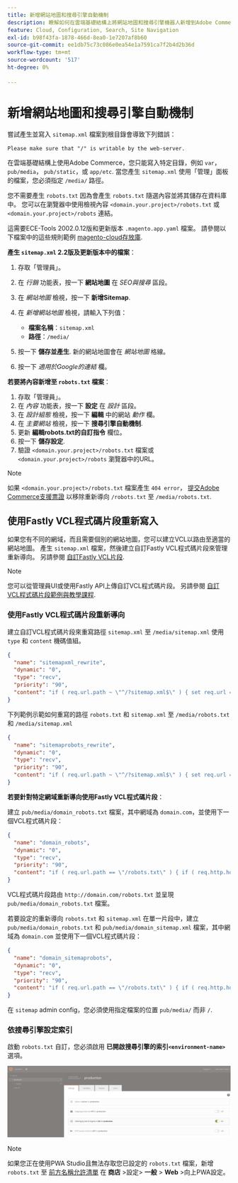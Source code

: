 ```yaml
---
title: 新增網站地圖和搜尋引擎自動機制
description: 瞭解如何在雲端基礎結構上將網站地圖和搜尋引擎機器人新增到Adobe Commerce。
feature: Cloud, Configuration, Search, Site Navigation
exl-id: b98f43fa-1878-466d-8ea0-1e7207af8b60
source-git-commit: ee1db75c73c086e0ea54e1a7591ca7f2b4d2b36d
workflow-type: tm+mt
source-wordcount: '517'
ht-degree: 0%

---
```


# 新增網站地圖和搜尋引擎自動機制

嘗試產生並寫入 `sitemap.xml` 檔案到根目錄會導致下列錯誤：

```terminal
Please make sure that "/" is writable by the web-server.
```

在雲端基礎結構上使用Adobe Commerce，您只能寫入特定目錄，例如 `var`， `pub/media`， `pub/static`，或 `app/etc`. 當您產生 `sitemap.xml` 使用「管理」面板的檔案，您必須指定 `/media/` 路徑。

您不需要產生 `robots.txt` 因為會產生 `robots.txt` 隨選內容並將其儲存在資料庫中。 您可以在瀏覽器中使用檢視內容 `<domain.your.project>/robots.txt` 或 `<domain.your.project>/robots` 連結。

這需要ECE-Tools 2002.0.12版和更新版本 `.magento.app.yaml` 檔案。 請參閱以下檔案中的這些規則範例 [magento-cloud存放庫](https://github.com/magento/magento-cloud/blob/master/.magento.app.yaml#L43-L49).

**產生 `sitemap.xml` 2.2版及更新版本中的檔案**：

1. 存取「管理員」。
1. 在 _行銷_ 功能表，按一下 **網站地圖** 在 _SEO與搜尋_ 區段。
1. 在 _網站地圖_ 檢視，按一下 **新增Sitemap**.
1. 在 _新增網站地圖_ 檢視，請輸入下列值：

   - **檔案名稱**：`sitemap.xml`
   - **路徑**：`/media/`

1. 按一下 **儲存並產生**. 新的網站地圖會在 _網站地圖_ 格線。
1. 按一下 _適用於Google的連結_ 欄。

**若要將內容新增至 `robots.txt` 檔案**：

1. 存取「管理員」。
1. 在 _內容_ 功能表，按一下 **設定** 在 _設計_ 區段。
1. 在 _設計組態_ 檢視，按一下 **編輯** 中的網站 _動作_ 欄。
1. 在 _主要網站_ 檢視，按一下 **搜尋引擎自動機制**.
1. 更新 **編輯robots.txt的自訂指令** 欄位。
1. 按一下 **儲存設定**.
1. 驗證 `<domain.your.project>/robots.txt` 檔案或 `<domain.your.project>/robots` 瀏覽器中的URL。

>[!NOTE]
>
>如果 `<domain.your.project>/robots.txt` 檔案產生 `404 error`， [提交Adobe Commerce支援票證](https://experienceleague.adobe.com/docs/commerce-knowledge-base/kb/help-center-guide/magento-help-center-user-guide.html#submit-ticket) 以移除重新導向 `/robots.txt` 至 `/media/robots.txt`.

## 使用Fastly VCL程式碼片段重新寫入

如果您有不同的網域，而且需要個別的網站地圖，您可以建立VCL以路由至適當的網站地圖。 產生 `sitemap.xml` 檔案，然後建立自訂Fastly VCL程式碼片段來管理重新導向。 另請參閱 [自訂Fastly VCL片段](../cdn/fastly-vcl-custom-snippets.md).

>[!NOTE]
>
> 您可以從管理員UI或使用Fastly API上傳自訂VCL程式碼片段。 另請參閱 [自訂VCL程式碼片段範例與教學課程](../cdn/fastly-vcl-custom-snippets.md#example-vcl-snippet-code).

### 使用Fastly VCL程式碼片段重新導向

建立自訂VCL程式碼片段來重寫路徑 `sitemap.xml` 至 `/media/sitemap.xml` 使用 `type` 和 `content` 機碼值組。

```json
{
  "name": "sitemapxml_rewrite",
  "dynamic": "0",
  "type": "recv",
  "priority": "90",
  "content": "if ( req.url.path ~ \"^/?sitemap.xml$\" ) { set req.url = \"/media/sitemap.xml\"; }"
}
```

下列範例示範如何重寫的路徑 `robots.txt` 和 `sitemap.xml` 至 `/media/robots.txt` 和 `/media/sitemap.xml`

```json
{
  "name": "sitemaprobots_rewrite",
  "dynamic": "0",
  "type": "recv",
  "priority": "90",
  "content": "if ( req.url.path ~ \"^/?sitemap.xml$\" ) { set req.url = \"/media/sitemap.xml\"; } else if (req.url.path ~ \"^/?robots.txt$\") { set req.url = \"/media/robots.txt\";}"
}
```

**若要針對特定網域重新導向使用Fastly VCL程式碼片段**：

建立 `pub/media/domain_robots.txt` 檔案，其中網域為 `domain.com`，並使用下一個VCL程式碼片段：

```json
{
  "name": "domain_robots",
  "dynamic": "0",
  "type": "recv",
  "priority": "90",
  "content": "if ( req.url.path == \"/robots.txt\" ) { if ( req.http.host ~ \"(domain).com$\" ) { set req.url = \"/media/\" re.group.1 \"_robots.txt\"; }}"
}
```

VCL程式碼片段路由 `http://domain.com/robots.txt` 並呈現 `pub/media/domain_robots.txt` 檔案。

若要設定的重新導向 `robots.txt` 和 `sitemap.xml` 在單一片段中，建立 `pub/media/domain_robots.txt` 和 `pub/media/domain_sitemap.xml` 檔案，其中網域為 `domain.com` 並使用下一個VCL程式碼片段：

```json
{
  "name": "domain_sitemaprobots",
  "dynamic": "0",
  "type": "recv",
  "priority": "90",
  "content": "if ( req.url.path == \"/robots.txt\" ) { if ( req.http.host ~ \"(domain).com$\" ) { set req.url = \"/media/\" re.group.1 \"_robots.txt\"; }} else if ( req.url.path == \"/sitemap.xml\" ) { if ( req.http.host ~ \"(domain).com$\" ) {  set req.url = \"/media/\" re.group.1 \"_sitemap.xml\"; }}"
}
```

在 `sitemap` admin config，您必須使用指定檔案的位置 `pub/media/` 而非 `/`.

### 依搜尋引擎設定索引

啟動 `robots.txt` 自訂，您必須啟用 **已開啟搜尋引擎的索引`<environment-name>`** 選項。

![使用 [!DNL Cloud Console] 管理環境](../../assets/robots-indexing-by-search-engine.png)

>[!NOTE]
>
>如果您正在使用PWA Studio且無法存取您已設定的 `robots.txt` 檔案，新增 `robots.txt` 至 [前方名稱允許清單](https://github.com/magento/magento2-upward-connector#front-name-allowlist) 在 **商店** >設定> **一般** > **Web** >向上PWA設定。
